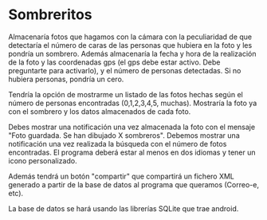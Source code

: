 # Sombreritos

Almacenaría fotos que hagamos con la cámara con la peculiaridad de que detectaría el número de caras de las personas que hubiera en la foto y les pondría un sombrero.
Además almacenaría la fecha y hora de la realización de la foto y las coordenadas gps (el gps debe estar activo. Debe preguntarte para activarlo), y el número de personas detectadas. Si no hubiera personas, pondría un cero.

Tendría la opción de mostrarme un listado de las fotos hechas según el número de personas encontradas (0,1,2,3,4,5, muchas). Mostraría la foto ya con el sombrero y los datos almacenados de cada foto.

Debes mostrar una notificación una vez almacenada la foto con el mensaje "Foto guardada. Se han dibujado X sombreros".
Debemos mostrar una notificación una vez realizada la búsqueda con el número de fotos encontradas.
El programa deberá estar al menos en dos idiomas y tener un icono personalizado.

Además tendrá un botón "compartir" que compartirá un fichero XML generado a partir de la base de datos al programa que queramos (Correo-e, etc).

La base de datos se hará usando las librerías SQLite que trae android.
